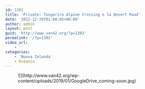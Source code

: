 ```yaml
---
id: 1302
title: 'Private: Tongariro Alpine Crossing e la Desert Road'
date: '2012-12-29T01:00:05+00:00'
author: admin
layout: post
guid: 'http://www.van42.org/?p=1302'
permalink: '/?p=1302'
video_url:
    - ''
categories:
    - 'Nuova Zelanda'
    - Oceania
---
```


<div class="wp-container-53 wp-block-columns has-2-columns"><div class="wp-container-51 wp-block-column"><figure class="wp-block-image">![](http://www.van42.org/wp-content/uploads/2019/01/GoogleDrive_coming-soon.jpg)</figure></div><div class="wp-container-52 wp-block-column"></div></div>